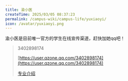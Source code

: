 ```yaml
---
title: 渝小医
createTime: 2025/03/05 08:37:23
permalink: /campus-wiki/campus-life/yuxiaoyi/
icon: /avatar/yuxiaoyi.png
---
```


渝小医是目前唯一官方的学生在线宣传渠道，赶快加她qq吧！

> 3402898174
> 
> [https://user.qzone.qq.com/3402898174](https://user.qzone.qq.com/3402898174)
> 
> [专业介绍](https://pd.qq.com/qqweb/qunpro/share?_wv=3&_wwv=128&appChannel=share&attaContentID=2a0ae7ab24654c128d21a000877c4b98&businessType=2&contentID=eE9shk&inviteCode=2nxEfjFUdFQ&needOpenWeb=0&shareType=5&jumpInfo=ClBVhRqaX67znMAwa4JoYmNBLgZZkcWQkh0H%2F2qTa8AQhzKC9Chqw%2BvgWNC5tpo%2BIcc5lkeUVtMqhRNMdxSRB0dlyEsLaEE85uKhv%2B5CQ0FQKBIDdnAx&from=181074&biz=ka)